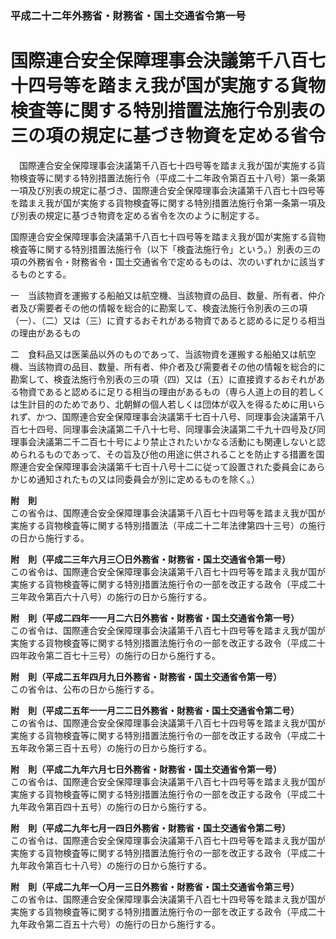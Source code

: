 ### 平成二十二年外務省・財務省・国土交通省令第一号  
# 国際連合安全保障理事会決議第千八百七十四号等を踏まえ我が国が実施する貨物検査等に関する特別措置法施行令別表の三の項の規定に基づき物資を定める省令  
　国際連合安全保障理事会決議第千八百七十四号等を踏まえ我が国が実施する貨物検査等に関する特別措置法施行令（平成二十二年政令第百五十八号）第一条第一項及び別表の規定に基づき、国際連合安全保障理事会決議第千八百七十四号等を踏まえ我が国が実施する貨物検査等に関する特別措置法施行令第一条第一項及び別表の規定に基づき物資を定める省令を次のように制定する。  
  
国際連合安全保障理事会決議第千八百七十四号等を踏まえ我が国が実施する貨物検査等に関する特別措置法施行令（以下「検査法施行令」という。）別表の三の項の外務省令・財務省令・国土交通省令で定めるものは、次のいずれかに該当するものとする。  
  
一　当該物資を運搬する船舶又は航空機、当該物資の品目、数量、所有者、仲介者及び需要者その他の情報を総合的に勘案して、検査法施行令別表の三の項（一）、（二）又は（三）に資するおそれがある物資であると認めるに足りる相当の理由があるもの  
  
二　食料品又は医薬品以外のものであって、当該物資を運搬する船舶又は航空機、当該物資の品目、数量、所有者、仲介者及び需要者その他の情報を総合的に勘案して、検査法施行令別表の三の項（四）又は（五）に直接資するおそれがある物資であると認めるに足りる相当の理由があるもの（専ら人道上の目的若しくは生計目的のためであり、北朝鮮の個人若しくは団体が収入を得るために用いられず、かつ、国際連合安全保障理事会決議第千七百十八号、同理事会決議第千八百七十四号、同理事会決議第二千八十七号、同理事会決議第二千九十四号及び同理事会決議第二千二百七十号により禁止されたいかなる活動にも関連しないと認められるものであって、その旨及び他の用途に供されることを防止する措置を国際連合安全保障理事会決議第千七百十八号十二に従って設置された委員会にあらかじめ通知されたもの又は同委員会が別に定めるものを除く。）  
  
**附　則**  
この省令は、国際連合安全保障理事会決議第千八百七十四号等を踏まえ我が国が実施する貨物検査等に関する特別措置法（平成二十二年法律第四十三号）の施行の日から施行する。  
  
**附　則（平成二三年六月三〇日外務省・財務省・国土交通省令第一号）**  
この省令は、国際連合安全保障理事会決議第千八百七十四号等を踏まえ我が国が実施する貨物検査等に関する特別措置法施行令の一部を改正する政令（平成二十三年政令第百六十八号）の施行の日から施行する。  
  
**附　則（平成二四年一一月二六日外務省・財務省・国土交通省令第一号）**  
この省令は、国際連合安全保障理事会決議第千八百七十四号等を踏まえ我が国が実施する貨物検査等に関する特別措置法施行令の一部を改正する政令（平成二十四年政令第二百七十三号）の施行の日から施行する。  
  
**附　則（平成二五年四月九日外務省・財務省・国土交通省令第一号）**  
この省令は、公布の日から施行する。  
  
**附　則（平成二五年一一月二二日外務省・財務省・国土交通省令第二号）**  
この省令は、国際連合安全保障理事会決議第千八百七十四号等を踏まえ我が国が実施する貨物検査等に関する特別措置法施行令の一部を改正する政令（平成二十五年政令第三百十五号）の施行の日から施行する。  
  
**附　則（平成二九年六月七日外務省・財務省・国土交通省令第一号）**  
この省令は、国際連合安全保障理事会決議第千八百七十四号等を踏まえ我が国が実施する貨物検査等に関する特別措置法施行令の一部を改正する政令（平成二十九年政令第百四十五号）の施行の日から施行する。  
  
**附　則（平成二九年七月一四日外務省・財務省・国土交通省令第二号）**  
この省令は、国際連合安全保障理事会決議第千八百七十四号等を踏まえ我が国が実施する貨物検査等に関する特別措置法施行令の一部を改正する政令（平成二十九年政令第百七十八号）の施行の日から施行する。  
  
**附　則（平成二九年一〇月一三日外務省・財務省・国土交通省令第三号）**  
この省令は、国際連合安全保障理事会決議第千八百七十四号等を踏まえ我が国が実施する貨物検査等に関する特別措置法施行令の一部を改正する政令（平成二十九年政令第二百五十六号）の施行の日から施行する。  
  
